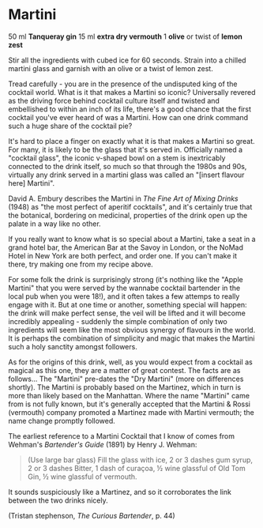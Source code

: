# Martini

50 ml **Tanqueray gin**
15 ml **extra dry vermouth**
1 **olive** or twist of **lemon zest**

Stir all the ingredients with cubed ice for 60 seconds. Strain into a chilled martini glass and garnish with an olive or a twist of lemon zest.

Tread carefully - you are in the presence of the undisputed king of the cocktail world. What is it that makes a Martini so iconic? Universally revered as the driving force behind cocktail culture itself and twisted and embellished to within an inch of its life, there's a good chance that the first cocktail you've ever heard of was a Martini. How can one drink command such a huge share of the cocktail pie?

It's hard to place a finger on exactly what it is that makes a Martini so great. For many, it is likely to be the glass that it's served in. Officially named a "cocktail glass", the iconic v-shaped bowl on a stem is inextricably connected to the drink itself, so much so that through the 1980s and 90s, virtually any drink served in a martini glass was called an "[insert flavour here] Martini".

David A. Embury describes the Martini in *The Fine Art of Mixing Drinks* (1948) as "the most perfect of aperitif cocktails", and it's certainly true that the botanical, bordering on medicinal, properties of the drink open up the palate in a way like no other.

If you really want to know what is so special about a Martini, take a seat in a grand hotel bar, the American Bar at the Savoy in London, or the NoMad Hotel in New York are both perfect, and order one. If you can't make it there, try making one from my recipe above.

For some folk the drink is surprisingly strong (it's nothing like the "Apple Martini" that you were served by the wannabe cocktail bartender in the local pub when you were 18!), and it often takes a few attemps to really engage with it. But at one time or another, something special will happen: the drink will make perfect sense, the veil will be lifted and it will become incredibly appealing - suddenly the simple combination of only two ingredients will seem like the most obvious synergy of flavours in the world. It is perhaps the combination of simplicity and magic that makes the Martini such a holy sanctity amongst followers.

As for the origins of this drink, well, as you would expect from a cocktail as magical as this one, they are a matter of great contest. The facts are as follows... The "Martini" pre-dates the "Dry Martini" (more on differences shortly). The Martini is probably based on the Martinez, which in turn is more than likely based on the Manhattan. Where the name "Martini" came from is not fully known, but it's generally accepted that the Martini &amp; Rossi (vermouth) company promoted a Martinez made with Martini vermouth; the name change promptly followed.

The earliest reference to a Martini Cocktail that I know of comes from Wehman's *Bartender's Guide* (1891) by Henry J. Wehman:

> (Use large bar glass) Fill the glass with ice, 2 or 3 dashes gum syrup, 2 or 3 dashes Bitter, 1 dash of curaçoa, ½ wine glassful of Old Tom Gin, ½ wine glassful of vermouth.
  
It sounds suspiciously like a Martinez, and so it corroborates the link between the two drinks nicely.


(Tristan stephenson, *The Curious Bartender*, p. 44)
